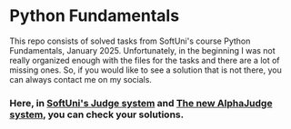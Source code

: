 # Python Fundamentals
This repo consists of solved tasks from SoftUni's course Python Fundamentals, January 2025.
Unfortunately, in the beginning I was not really organized enough with the files for the tasks and there are a lot of missing ones. So, if you would like to see a solution that is not there, you can always contact me on my socials. 

 ### Here, in [<b>SoftUni's Judge system</b>](https://judge.softuni.org/Contests/#!/List/ByCategory/191/Python-Fundamentals) and [<b>The new AlphaJudge system</b>](https://alpha.judge.softuni.org/contests/by-category/python-advanced-exercises/209), you can check your solutions.
